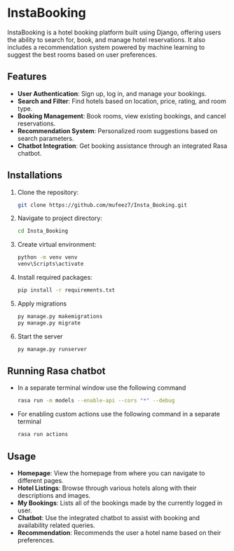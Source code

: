 # InstaBooking

InstaBooking is a hotel booking platform built using Django, offering users the ability to search for, book, and manage hotel reservations. It also includes a recommendation system powered by machine learning to suggest the best rooms based on user preferences.

## Features

- **User Authentication**: Sign up, log in, and manage your bookings.
- **Search and Filter**: Find hotels based on location, price, rating, and room type.
- **Booking Management**: Book rooms, view existing bookings, and cancel reservations.
- **Recommendation System**: Personalized room suggestions based on search parameters.
- **Chatbot Integration**: Get booking assistance through an integrated Rasa chatbot.

## Installations

1. Clone the repository:
   ``` bash
   git clone https://github.com/mufeez7/Insta_Booking.git

2. Navigate to project directory:
   ``` bash
   cd Insta_Booking

3. Create virtual environment:
   ``` bash
   python -m venv venv
   venv\Scripts\activate

4. Install required packages:
   ``` bash
   pip install -r requirements.txt

5. Apply migrations
   ``` bash
   py manage.py makemigrations
   py manage.py migrate

6. Start the server
   ``` bash
   py manage.py runserver

## Running Rasa chatbot

- In a separate terminal window use the following command
  ``` bash 
  rasa run -m models --enable-api --cors "*" --debug

- For enabling custom actions use the following command in a separate terminal
  ``` bash
  rasa run actions

## Usage
- **Homepage**: View the homepage from where you can navigate to different pages.
- **Hotel Listings**: Browse through various hotels along with their descriptions and images.
- **My Bookings**:  Lists all of the bookings made by the currently logged in user.
- **Chatbot**: Use the integrated chatbot to assist with booking and availability related queries.
- **Recommendation**: Recommends the user a hotel name based on their preferences. 